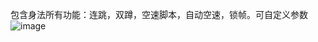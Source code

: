 包含身法所有功能：连跳，双蹲，空速脚本，自动空速，锁帧。可自定义参数
![image](https://github.com/user-attachments/assets/75a3f589-4067-413b-991c-ff22ffc7aa25)
